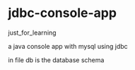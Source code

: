 # jdbc-console-app
just_for_learning

a java console app with mysql using jdbc

in file db is the database schema 
